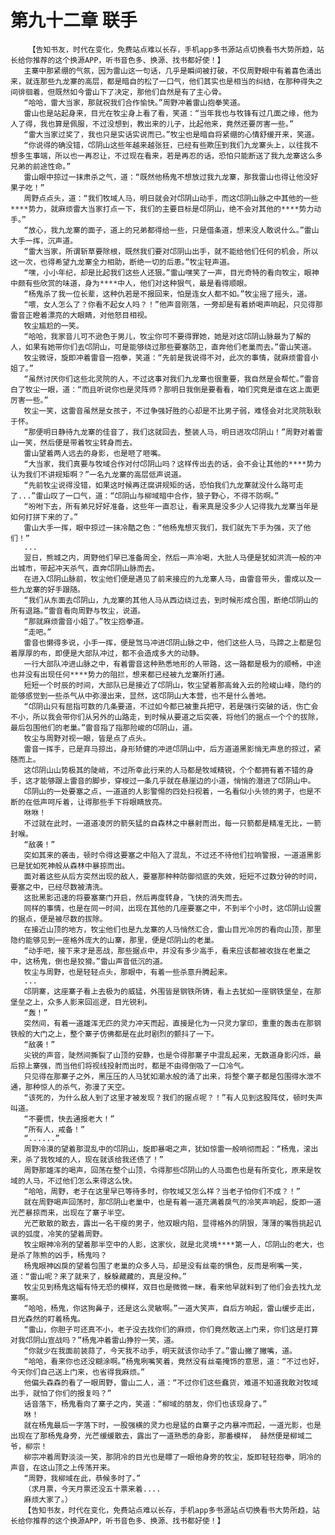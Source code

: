# 第九十二章 联手
        【告知书友，时代在变化，免费站点难以长存，手机app多书源站点切换看书大势所趋，站长给你推荐的这个换源APP，听书音色多、换源、找书都好使！】
       主寨中那紧绷的气氛，因为雷山这一句话，几乎是瞬间被打破，不仅周野眼中有着喜色涌出来，就连那些九龙寨的高层，都是暗自的松了一口气，他们其实也是相当的纠结，在那种得失之间徘徊着，但既然如今雷山下了决定，那他们自然是有了主心骨。
       “哈哈，雷大当家，那就祝我们合作愉快。”周野冲着雷山抱拳笑道。
       雷山也是站起身来，目光在牧尘身上看了看，笑道：“当年我也与牧锋有过几面之缘，他为人了得，我也算是佩服，不过没想到，教出来的儿子，比起他来，竟然还要厉害一些。”
       “雷大当家过奖了，我也只是实话实说而已。”牧尘也是暗自将紧绷的心情舒缓开来，笑道。
       “你说得的确没错，邙阴山这些年越来越张狂，已经有些欺压到我们九龙寨头上，以往我不想多生事端，所以也一再忍让，不过现在看来，若是再忍的话，恐怕只能断送了我九龙寨这么多兄弟的前途性命。”
       雷山眼中掠过一抹肃杀之气，道：“既然他杨鬼不想放过我九龙寨，那我雷山也得让他没好果子吃！”
       周野点点头，道：“我们牧域人马，明日就会对邙阴山动手，而这邙阴山脉之中其他的一些****势力，就麻烦雷大当家打点一下，我们的主要目标是邙阴山，绝不会对其他的****势力动手。”
       “放心，我九龙寨的面子，道上的兄弟都得给一些，只是借条道，想来没人敢说什么。”雷山大手一挥，沉声道。
       “雷大当家，所谓斩草要除根，既然我们要对邙阴山出手，就不能给他们任何的机会，所以这一次，也得希望九龙寨全力相助，断绝一切的后患。”牧尘轻声道。
       “嘿，小小年纪，却是比起我们这些人还狠。”雷山嘿笑了一声，目光奇特的看向牧尘，眼神中颇有些欣赏的味道，身为****中人，他们对这种狠气，最是看得顺眼。
       “杨鬼杀了我一位长辈，这种仇若是不报回来，怕是连女人都不如。”牧尘摇了摇头，道。
       “喂，女人怎么了？你看不起女人吗？！”他声音刚落，一旁却是有着娇喝声响起，只见得那雷音正瞪着漂亮的大眼睛，对他怒目相视。
       牧尘尴尬的一笑。
       “哈哈，我家音儿可不逊色于男儿，牧尘你可不要得罪她，她是对这邙阴山脉最为了解的人，如果有她带你们去邙阴山，可是能够绕过那些要塞防卫，直奔他们老巢而去。”雷山笑道。
       牧尘微讶，旋即冲着雷音一抱拳，笑道：“先前是我说得不对，此次的事情，就麻烦雷音小姐了。”
       “虽然讨厌你们这些北灵院的人，不过这事对我们九龙寨也很重要，我自然是会帮忙。”雷音白了牧尘一眼，道：“而且听说你也是灵阵师？那明日我倒是要看看，咱们究竟是谁在这上面更厉害一些。”
       牧尘一笑，这雷音虽然是女孩子，不过争强好胜的心却是不比男子弱，难怪会对北灵院耿耿于怀。
       “那便明日静待九龙寨的佳音了，我们这就回去，整装人马，明日进攻邙阴山！”周野对着雷山一笑，然后便是带着牧尘转身而去。
       雷山望着两人远去的身影，也是咂了咂嘴。
       “大当家，我们真要与牧域合作对付邙阴山吗？这样传出去的话，会不会让其他的****势力认为我们不讲规矩啊？”一名九龙寨的高层低声说道。
       “先前牧尘说得没错，如果这时候再迂腐讲规矩的话，恐怕我们九龙寨就没什么路可走了...”雷山叹了一口气，道：“邙阴山与柳域暗中合作，狼子野心，不得不防啊。”
       “吩咐下去，所有弟兄好好准备，这些年一直忍让，看来真是没多少人记得我九龙寨当年是如何打拼下来的了。”
       雷山大手一挥，眼中掠过一抹冷酷之色：“他杨鬼想灭我们，我们就先下手为强，灭了他们！”
       ...
       翌日，熊城之内，周野他们早已准备周全，然后一声冷喝，大批人马便是犹如洪流一般的冲出城市，带起冲天杀气，直奔邙阴山脉而去。
       在进入邙阴山脉前，牧尘他们便是遇见了前来接应的九龙寨人马，由雷音带头，雷成以及一些九龙寨的好手跟随。
       “我们从东面去邙阴山，九龙寨的其他人马从西边绕过去，到时候形成合围，断绝邙阴山的所有退路。”雷音看向周野与牧尘，说道。
       “那就麻烦雷音小姐了。”牧尘抱拳道。
       “走吧。”
       雷音也懒得多说，小手一挥，便是驾马冲进邙阴山脉之中，他们这些人马，马蹄之上都是包着厚厚的布，即便是大部队冲过，都不会造成多大的动静。
       一行大部队冲进山脉之中，有着雷音这种熟悉地形的人带路，这一路都是极为的顺畅，中途也并没有出现任何****势力的阻拦，想来都已经被九龙寨所打通。
       短短一个时辰的时间，大部队已是接近了邙阴山，牧尘望着那高耸入云的险峻山峰，隐约的能够感觉到一些杀气从中弥漫出来，显然，这邙阴山大本营，也不是什么善地。
       “邙阴山只有屈指可数的几条要道，不过如今都已被重兵把守，若是强行突破的话，伤亡会不小，所以我会带你们从另外的山路走，到时候从要道之后突袭，将他们的据点一个个的拔除，最后包围他们的老巢。”雷音指了指那险峻的邙阴山，道。
       牧尘与周野对视一眼，皆是点了点头。
       雷音一挥手，已是弃马掠出，身形矫健的冲进邙阴山中，后方道道黑影悄无声息的掠过，紧随而上。
       这邙阴山山势极其的陡峭，不过所幸此行来的人马都是牧域精锐，个个都拥有着不错的身手，这才能够跟上雷音的脚步，穿梭过一条几乎就在悬崖边的小道，悄悄的潜进了邙阴山中。
       邙阴山的一处要塞之点，一道道的人影警惕的四处扫视着，一名看似小头领的男子，也是不断的在低声呵斥着，让得那些手下将眼睛放亮。
       咻咻！
       不过就在此时，一道道凌厉的箭矢猛的自森林之中暴射而出，每一只箭都是精准无比，一箭封喉。
       “敌袭！”
       突如其来的袭击，顿时令得这要塞之中陷入了混乱，不过还不待他们拉响警报，一道道黑影已是犹如死神般从森林中暴掠而出。
       面对着这些从后方突然出现的敌人，要塞那种种防御彻底的失效，短短不过数分钟的时间，要塞之中，已经尽数被清洗。
       这批黑影迅速的将要塞寨门开启，然后再度转身，飞快的消失而去。
       同样的事情，也是在同一时间，出现在其他的几座要塞之中，不到半个小时，这邙阴山设置的据点，便是被尽数的拔除。
       在接近山顶的地方，牧尘他们也是九龙寨的人马悄然汇合，雷山目光冷厉的看向山顶，那里隐约能够见到一座格外庞大的山寨，那里，便是邙阴山的老巢。
       “动手吧，接下来才是恶战，那些据点中，并没有多少高手，看来应该都被收拢在老巢之中，这杨鬼，倒也是狡猾。”雷山声音低沉的道。
       牧尘与周野，也是轻轻点头，那眼中，有着一些杀意升腾起来。
       ...
       邙阴寨，这座寨子看上去极为的威猛，外围皆是钢铁所铸，看上去犹如一座钢铁堡垒，在那堡垒之上，众多人影来回巡逻，目光锐利。
       “轰！”
       突然间，有着一道雄浑无匹的灵力冲天而起，直接是化为一只灵力掌印，重重的轰击在那钢铁般的大门之上，整个寨子仿佛都是在此时剧烈的颤抖了一下。
       “敌袭！”
       尖锐的声音，陡然间撕裂了山顶的安静，也是令得那寨子中混乱起来，无数道身影闪烁，最后掠上寨强，而当他们将视线投射而出时，都是不由得倒吸了一口冷气。
       只见得在那寨子之外，黑压压的人马犹如潮水般的涌了出来，将整个寨子都是包围得水泄不通，那种惊人的杀气，弥漫了天空。
       “该死的，为什么敌人到了这里才被发现？我们的据点呢？！”有人见到这股阵仗，顿时失声叫道。
       “不要慌，快去通报老大！”
       “所有人，戒备！”
       “......”
       周野冷漠的望着那混乱中的邙阴山，旋即暴喝之声，犹如惊雷一般响彻而起：“杨鬼，滚出来，杀了我牧域的人，现在就该给我还债了！”
       周野那雄浑的喝声，回荡在整个山顶，令得那些邙阴山的人马面色也是有所变化，原来是牧域的人马，不过他们怎么来得这么快。
       “哈哈，周野，老子在这里早已等待多时，你牧域又怎么样？当老子怕你们不成？！”
       就在周野喝声回荡时，那邙阴山老巢中，也是有着一道充满着戾气的冷笑声响起，旋即一道光芒暴掠而来，出现在了寨子半空。
       光芒散散的散去，露出一名干瘦的男子，他双眼内陷，显得格外的阴狠，薄薄的嘴唇挑起讥讽的弧度，冷笑的望着周野。
       牧尘眼神冷冽的望着那半空中的人影，这家伙，就是北灵境****第一人，邙阴山的老大，也是杀了陈熊的凶手，杨鬼吗？
       杨鬼眼神凶戾的望着包围了老巢的众多人马，却是没有丝毫的惧色，反而是咧嘴一笑，道：“雷山呢？来了就来了，躲躲藏藏的，真是没种。”
       牧尘见到杨鬼这幅有恃无恐的模样，双目也是微微一眯，看来他早就料到了他们会去找九龙寨啊。
       “哈哈，杨鬼，你这狗鼻子，还是这么灵敏啊。”一道大笑声，自后方响起，雷山缓步走出，目光森然的盯着杨鬼。
       “雷山，你胆子可还真不小，老子没去找你们的麻烦，你们竟然敢送上门来，你们这是打算对我邙阴山宣战吗？”杨鬼冲着雷山狰狞一笑，道。
       “你就少在我面前装蒜了，今天我不动手，明天就该你动手了。”雷山撇了撇嘴，道。
       “哈哈，看来你也还没糊涂啊。”杨鬼咧嘴笑着，竟然没有丝毫掩饰的意思，道：“不过也好，今天你们自己送上门来，也省得我麻烦。”
       他偏头森森的看了一眼周野，雷山二人，道：“不过你们这些蠢货，难道不知道我敢对牧域出手，就怕了你们的报复吗？”
       话音落下，杨鬼看向了寨子之内，笑道：“柳域的朋友，你们也该现身了。”
       咻！
       就在杨鬼最后一字落下时，一股强横的灵力也是猛的自寨子之内暴冲而起，一道光影，也是出现在了那杨鬼身旁，光芒缓缓散去，露出了一道熟悉的身影，那番模样， 赫然便是柳域二爷，柳宗！
       柳宗冲着周野淡淡一笑，那阴冷的目光也是瞟了一眼他身旁的牧尘，旋即轻轻抱拳，阴冷的声音，在这山顶之上传荡开来。
       “周野，我柳域在此，恭候多时了。”
       （求月票，今天月票还没五十票来着....
       麻烦大家了。）
       【告知书友，时代在变化，免费站点难以长存，手机app多书源站点切换看书大势所趋，站长给你推荐的这个换源APP，听书音色多、换源、找书都好使！】
